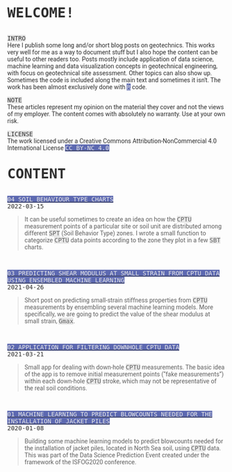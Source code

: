 <head>

<link href="https://fonts.googleapis.com/css2?family=Roboto&display=swap" rel="stylesheet">

<body style="color:#2F2F2F;font-family: 'Roboto', sans-serif; font-size: 14px;">

<p style="font-family:monospace;font-size:32px;font-weight:900;">WELCOME!</p>

<p></p>

<p><span style="font-family:monospace;background-color:#E7E7E7">INTRO</span> <br>Here I publish some long and/or short blog posts on geotechnics. This works very well for me as a way to document stuff but I also hope the content can be useful to other readers too. Posts mostly include application of data science, machine learning and data visualization concepts in geotechnical engineering, with focus on geotechnical site assessment. Other topics can also show up. Sometimes the code is included along the main text and sometimes it isn't. The work has been almost exclusively done with <a style="font-family: monospace; background-color: #5D69B1; color:#E7E7E7;" href="https://www.r-project.org/" target="_blank">R</a> code.</p>
  
<p><span style="font-family:monospace;background-color:#E7E7E7">NOTE</span> <br>These articles represent my opinion on the material they cover and not the views of my employer. The content comes with absolutely no warranty. Use at your own risk.</p>

<p><span style="font-family: monospace; font-weight: normal; background-color: #E7E7E7">LICENSE</span> <br>The work licensed under a Creative Commons Attribution-NonCommercial 4.0 International License <a style="color:#2F2F2F; text-transform: uppercase;" href="https://creativecommons.org/licenses/by-nc/4.0/" target="_blank"><span style="font-family: monospace; background-color: #5D69B1; color:#E7E7E7;">CC BY-NC 4.0</span></a></p>

<p style="font-family:monospace;font-size:32px;font-weight:900;">CONTENT</p>

<p></p>
  
<p style="font-weight: normal;"><a style="color:#2F2F2F; text-transform: uppercase;" href="https://erdirstats.github.io/04-sbt-charts.html" target="_blank"><span style="font-family: monospace; background-color: #5D69B1; color:#E7E7E7;">04 SOIL BEHAVIOUR TYPE CHARTS</span></a><br><span style="font-family: monospace; font-weight: normal; font-size: 14px;">2022-03-15</span></p> 
<blockquote style="font-style: normal;">It can be useful sometimes to create an idea on how the <span style="font-family:monospace;background-color:#E7E7E7">CPTU</span> measurement points of a particular site or soil unit are distributed among different <span style="font-family:monospace;background-color:#E7E7E7">SPT</span> (Soil Behavior Type) zones. I wrote a small function to categorize <span style="font-family:monospace;background-color:#E7E7E7">CPTU</span> data points according to the zone they plot in a few <span style="font-family:monospace;background-color:#E7E7E7">SBT</span> charts.</blockquote>

<br>

<p style="font-weight: normal;"><a style="color:#2F2F2F; text-transform: uppercase;" href="https://erdirstats.github.io/03-small-strain-stiffness.html" target="_blank"><span style="font-family: monospace; background-color: #5D69B1; color:#E7E7E7;">03 Predicting shear modulus at small strain from CPTU data using ensembled machine learning</span></a><br><span style="font-family: monospace;font-weight: normal; font-size: 14px;">2021-04-26</span></p> 
<blockquote style="font-style: normal;">Short post on predicting small-strain stiffness properties from <span style="font-family: monospace; background-color: #E7E7E7">CPTU</span> measurements by ensembling several machine learning models. More specifically, we are going to predict the value of the shear modulus at small strain, <span style="font-family:monospace;background-color:#E7E7E7">Gmax</span>.</blockquote>

<br>
  
<p style="font-weight: normal;"><a style="color:#2F2F2F; text-transform: uppercase;" href="https://erdirstats.github.io/02-cptu-downhole.html" target="_blank"><span style="font-family: monospace; background-color: #5D69B1; color:#E7E7E7;">02 APPLICATION FOR FILTERING DOWNHOLE CPTU DATA</span></a><br><span style="font-family: monospace;font-weight: normal; font-size: 14px;">2021-03-21</span></p>
<blockquote style="font-style: normal;">Small app for dealing with down-hole <span style="font-family: monospace; background-color: #E7E7E7">CPTU</span> measurements. The basic idea of the app is to remove initial measurement points (“fake measurements”) within each down-hole <span style="font-family: monospace; background-color: #E7E7E7">CPTU</span> stroke, which may not be representative of the real soil conditions.</blockquote>

<br>

<p style="font-weight: normal;"><a style="color:#2F2F2F; text-transform: uppercase;" href="https://erdirstats.github.io/01-pile-driveability-isfog.html" target="_blank"><span style="font-family: monospace; background-color: #5D69B1; color:#E7E7E7;">01 Machine learning to predict blowcounts needed for the installation of jacket piles</span></a><br><span style="font-family: monospace;font-weight: normal; font-size: 14px;">2020-01-08</span></p> 
<blockquote style="font-style: normal;">Building some machine learning models to predict blowcounts needed for the installation of jacket piles, located in North Sea soil, using <span style="font-family: monospace; background-color: #E7E7E7">CPTU</span> data. This was part of the Data Science Prediction Event created under the framework of the ISFOG2020 conference.</blockquote>

</body>

</head>
